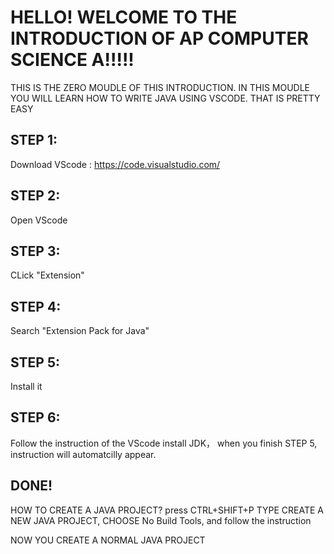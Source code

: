 # HELLO! WELCOME TO THE INTRODUCTION OF AP COMPUTER SCIENCE A!!!!!
THIS IS THE ZERO MOUDLE OF THIS INTRODUCTION.
IN THIS MOUDLE YOU WILL LEARN HOW TO WRITE JAVA USING VSCODE.
THAT IS PRETTY EASY 
## STEP 1:
   Download VScode : https://code.visualstudio.com/
## STEP 2:
   Open VScode
## STEP 3:
   CLick "Extension" 
## STEP 4:
   Search "Extension Pack for Java"
## STEP 5:
   Install it
## STEP 6:
   Follow the instruction of the VScode install JDK， when you finish STEP 5, instruction will automatcilly appear.
## DONE!

HOW TO CREATE A JAVA PROJECT?
press CTRL+SHIFT+P
TYPE CREATE A NEW JAVA PROJECT, CHOOSE No Build Tools, and follow the instruction


NOW YOU CREATE A NORMAL JAVA PROJECT
